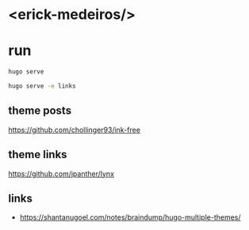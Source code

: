 # \<erick-medeiros/>

# run

```sh
hugo serve
```

```sh
hugo serve -e links
```

## theme posts

<https://github.com/chollinger93/ink-free>

## theme links

<https://github.com/jpanther/lynx>

## links

- https://shantanugoel.com/notes/braindump/hugo-multiple-themes/

